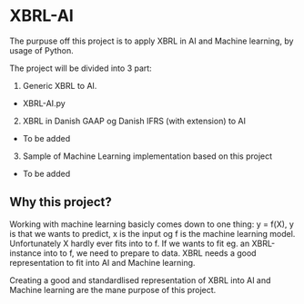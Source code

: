 # XBRL-AI

The purpuse off this project is to apply XBRL in AI and Machine learning, by usage of Python.

The project will be divided into 3 part:
1. Generic XBRL to AI.
  * XBRL-AI.py
2. XBRL in Danish GAAP og Danish IFRS (with extension) to AI
  * To be added
3. Sample of Machine Learning implementation based on this project
  * To be added

## Why this project?

Working with machine learning basicly comes down to one thing: y = f(X), y is that we wants to predict, x is the input og f is the machine learning model. Unfortunately X hardly ever fits into to f. If we wants to fit eg. an XBRL-instance into to f, we need to prepare to data. XBRL needs a good representation to fit into AI and Machine learning.

Creating a good and standardlised representation of XBRL into AI and Machine learning are the mane purpose of this project.
